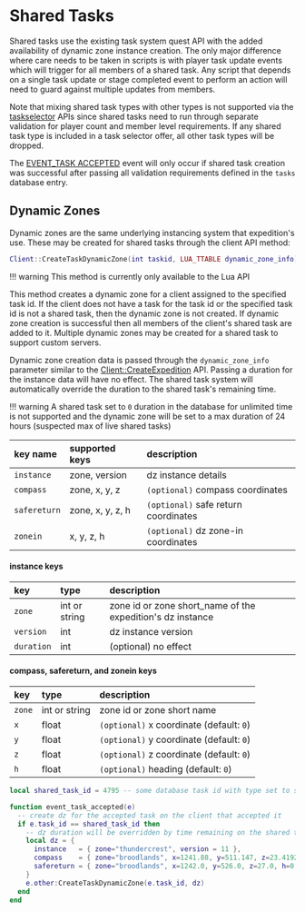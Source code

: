 # Shared Tasks

Shared tasks use the existing task system quest API with the added availability of dynamic zone instance creation. The only major difference where care needs to be taken in scripts is with player task update events which will trigger for all members of a shared task. Any script that depends on a single task update or stage completed event to perform an action will need to guard against multiple updates from members.

Note that mixing shared task types with other types is not supported via the [taskselector](https://docs.eqemu.io/server/server/task-system-guide#taskselector) APIs since shared tasks need to run through separate validation for player count and member level requirements. If any shared task type is included in a task selector offer, all other task types will be dropped.

The [EVENT_TASK ACCEPTED](https://docs.eqemu.io/server/server/task-system-guide#event_taskaccepted) event will only occur if shared task creation was successful after passing all validation requirements defined in the `tasks` database entry.

## Dynamic Zones

Dynamic zones are the same underlying instancing system that expedition's use. These may be created for shared tasks through the client API method:

```lua
Client::CreateTaskDynamicZone(int taskid, LUA_TTABLE dynamic_zone_info)
```

!!! warning
      This method is currently only available to the Lua API


This method creates a dynamic zone for a client assigned to the specified task id. If the client does not have a task for the task id or the specified task id is not a shared task, then the dynamic zone is not created. If dynamic zone creation is successful then all members of the client's shared task are added to it. Multiple dynamic zones may be created for a shared task to support custom servers.

Dynamic zone creation data is passed through the `dynamic_zone_info` parameter similar to the [Client::CreateExpedition](https://docs.eqemu.io/server/server/expedition-system/quest-api-lua/client-methods#expedition-createexpedition-lua_ttable-expedition_info) API. Passing a duration for the instance data will have no effect. The shared task system will automatically override the duration to the shared task's remaining time.

!!! warning
      A shared task set to `0` duration in the database for unlimited time is not supported and the dynamic zone will be set to a max duration of 24 hours (suspected max of live shared tasks)


| key name | supported keys | description |
| :--- | :--- | :--- |
| `instance` | zone, version | dz instance details |
| `compass` | zone, x, y, z | `(optional)` compass coordinates |
| `safereturn` | zone, x, y, z, h | `(optional)` safe return coordinates |
| `zonein` | x, y, z, h | `(optional)` dz zone-in coordinates |

#### instance keys <a id="instance-keys"></a>

| key | type | description |
| :--- | :--- | :--- |
| `zone` | int or string | zone id or zone short_name of the expedition's dz instance |
| `version` | int | dz instance version |
| `duration` | int | (optional) no effect |

#### compass, safereturn, and zonein keys <a id="compass-safereturn-and-zonein-keys"></a>

| key | type | description |
| :--- | :--- | :--- |
| `zone` | int or string | zone id or zone short name |
| `x` | float | `(optional)` x coordinate (default: `0`) |
| `y` | float | `(optional)` y coordinate (default: `0`) |
| `z` | float | `(optional)` z coordinate (default: `0`) |
| `h` | float | `(optional)` heading (default: `0`) |

```lua
local shared_task_id = 4795 -- some database task id with type set to shared task

function event_task_accepted(e)
  -- create dz for the accepted task on the client that accepted it
  if e.task_id == shared_task_id then
    -- dz duration will be overridden by time remaining on the shared task
    local dz = {
      instance   = { zone="thundercrest", version = 11 },
      compass    = { zone="broodlands", x=1241.88, y=511.147, z=23.4192 },
      safereturn = { zone="broodlands", x=1242.0, y=526.0, z=27.0, h=0.0 }
    }
    e.other:CreateTaskDynamicZone(e.task_id, dz)
  end
end
```

